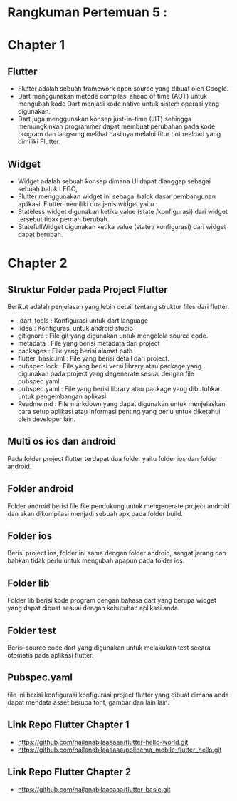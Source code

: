# Rangkuman Pertemuan 5 :
# Chapter 1
## Flutter
- Flutter adalah sebuah framework open source yang dibuat oleh Google. 
- Dart menggunakan metode compilasi ahead of time (AOT) untuk mengubah kode Dart menjadi kode native untuk sistem operasi yang digunakan.
- Dart juga menggunakan konsep just-in-time (JIT) sehingga memungkinkan programmer dapat membuat perubahan pada kode program dan langsung melihat hasilnya melalui fitur hot reaload yang dimiliki Flutter.
## Widget
- Widget adalah sebuah konsep dimana UI dapat dianggap sebagai sebuah balok LEGO,
- Flutter menggunakan widget ini sebagai balok dasar pembangunan aplikasi. 
Flutter memiliki dua jenis widget yaitu :
- Stateless widget digunakan ketika value (state /konfigurasi) dari widget tersebut tidak pernah berubah.
- StatefullWidget digunakan ketika value (state / konfigurasi) dari widget dapat berubah.
# Chapter 2
## Struktur Folder pada Project Flutter
Berikut adalah penjelasan yang lebih detail tentang struktur files dari flutter.
- .dart_tools : Konfigurasi untuk dart language 
- .idea : Konfigurasi untuk android studio 
- gitignore : File git yang digunakan untuk mengelola source code.
- metadata : File yang berisi metadata dari project 
- packages : File yang berisi alamat path 
- flutter_basic.iml : File yang berisi detail dari project.
- pubspec.lock : File yang berisi versi library atau package yang digunakan pada project yang degenerate sesuai dengan file pubspec.yaml. 
- pubspec.yaml : File yang berisi library atau package yang dibutuhkan untuk pengembangan aplikasi. 
- Readme.md : File markdown yang dapat digunakan untuk menjelaskan cara setup aplikasi atau informasi penting yang perlu untuk diketahui oleh developer lain.
## Multi os ios dan android 
Pada folder project flutter terdapat dua folder yaitu folder ios dan folder android.
## Folder android
Folder android berisi file file pendukung untuk mengenerate project android dan akan dikompilasi menjadi sebuah apk pada folder build.
## Folder ios
Berisi project ios, folder ini sama dengan folder android, sangat jarang dan bahkan tidak perlu untuk mengubah apapun pada folder ios. 
## Folder lib
Folder lib berisi kode program dengan bahasa dart yang berupa widget yang dapat dibuat sesuai dengan kebutuhan aplikasi anda.
## Folder test
Berisi source code dart yang digunakan untuk melakukan test secara otomatis pada aplikasi flutter.
## Pubspec.yaml
file ini berisi konfigurasi konfigurasi project flutter yang dibuat dimana anda dapat mendata asset berupa font, gambar dan lain lain. 

## Link Repo Flutter Chapter 1
- https://github.com/nailanabilaaaaaa/flutter-hello-world.git
- https://github.com/nailanabilaaaaaa/polinema_mobile_flutter_hello.git

## Link Repo Flutter Chapter 2
- https://github.com/nailanabilaaaaaa/flutter-basic.git
